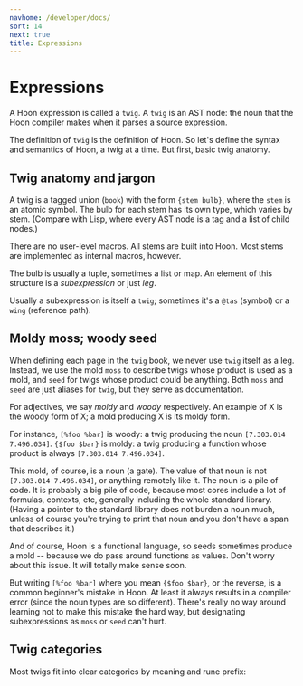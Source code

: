 ```yaml
---
navhome: /developer/docs/
sort: 14
next: true
title: Expressions
---
```


# Expressions

A Hoon expression is called a `twig`.  A `twig` is an AST node:
the noun that the Hoon compiler makes when it parses a source
expression.

The definition of `twig` is the definition of Hoon.  So let's
define the syntax and semantics of Hoon, a twig at a time.  But
first, basic twig anatomy.

## Twig anatomy and jargon

A twig is a tagged union (`book`) with the form `{stem bulb}`,
where the `stem` is an atomic symbol.  The bulb for each stem has
its own type, which varies by stem.  (Compare with Lisp, where
every AST node is a tag and a list of child nodes.)

There are no user-level macros.  All stems are built into Hoon.
Most stems are implemented as internal macros, however.

The bulb is usually a tuple, sometimes a list or map.  An element
of this structure is a *subexpression* or just *leg*.

Usually a subexpression is itself a `twig`; sometimes it's a
`@tas` (symbol) or a `wing` (reference path).

## Moldy moss; woody seed

When defining each page in the `twig` book, we never use `twig`
itself as a leg.  Instead, we use the mold `moss` to describe
twigs whose product is used as a mold, and `seed` for twigs whose
product could be anything.  Both `moss` and `seed` are just
aliases for `twig`, but they serve as documentation.

For adjectives, we say *moldy* and *woody* respectively.  An
example of X is the woody form of X; a mold producing X is its
moldy form.

For instance, `[%foo %bar]` is woody: a twig producing the noun
`[7.303.014 7.496.034]`.  `{$foo $bar}` is moldy: a twig
producing a function whose product is always `[7.303.014
7.496.034]`.

This mold, of course, is a noun (a gate).  The value of that noun
is not `[7.303.014 7.496.034]`, or anything remotely like it.
The noun is a pile of code.  It is probably a big pile of code,
because most cores include a lot of formulas, contexts, etc,
generally including the whole standard library.  (Having a
pointer to the standard library does not burden a noun much,
unless of course you're trying to print that noun and you don't
have a span that describes it.)

And of course, Hoon is a functional language, so seeds sometimes
produce a mold -- because we do pass around functions as values.
Don't worry about this issue.  It will totally make sense soon.

But writing `[%foo %bar]` where you mean `{$foo $bar}`, or the
reverse, is a common beginner's mistake in Hoon.  At least it
always results in a compiler error (since the noun types are so
different).  There's really no way around learning not to make
this mistake the hard way, but designating subexpressions as
`moss` or `seed` can't hurt.

## Twig categories

Most twigs fit into clear categories by meaning and rune prefix:

<div><list/></div>
